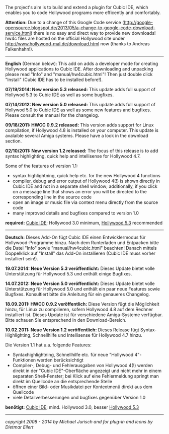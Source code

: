 The project's aim is to build and extend a plugin for Cubic IDE, which enables you to code Hollywood programs more efficently and comfortably.

**Attention:** Due to a change of this Google Code service (http://google-opensource.blogspot.de/2013/05/a-change-to-google-code-download-service.html) there is no easy and direct way to provide new downloads! hw4c files are hosted on the official Hollywood site under http://www.hollywood-mal.de/download.html now (thanks to Andreas Falkenhahn!).


---


**English** (German below):
This add on adds a developer mode for creating Hollywood applications to Cubic IDE. After downloading and unpacking please read "Info" and "manual/hw4cubic.html"! Then just double click "Install" (Cubic IDE has to be installed before!).

**07/19/2014: New version 5.3 released:** This update adds full support of Hollywod 5.3 to Cubic IDE as well as some bugfixes.

**07/14/2012: New version 5.0 released:** This update adds full support of Hollywod 5.0 to Cubic IDE as well as some new features and bugfixes. Please consult the manual for the changelog.

**09/18/2011: HWCC 0.9.2 released:** This version adds support for Linux compilation, if Hollywood 4.8 is installed on your computer. This update is avalaible several Amiga systems. Please have a look in the download section.

**02/10/2011: New version 1.2 released:** The focus of this release is to add syntax highlighting, quick help and intellisense for Hollywood 4.7.

Some of the features of version 1.1:
  * syntax highlightning, quick help etc. for the new Hollywood 4 functions
  * compiler, debug and error output of Hollywood 4(!) is shown directly in Cubic IDE and not in a separate shell window; additionally, if you click on a message line that shows an error you will be directed to the corresponding line in the source code
  * open an image or music file via context menu directly from the source code
  * many improved details and bugfixes compared to version 1.0

**required:** [Cubic IDE](http://devplex.awardspace.biz/); Hollywood 3.0 minimum, [Hollywood 5.3](http://www.airsoftsoftwair.com/) recommended


---


**Deutsch:**
Dieses Add-On fügt Cubic IDE einen Entwicklermodus für Hollywood-Programme hinzu. Nach dem Runterladen und Entpacken bitte die Datei "Info" sowie "manual/hw4cubic.html" beachten! Danach mittels Doppelklick auf "Install" das Add-On installieren (Cubic IDE muss vorher installiert sein!).

**19.07.2014: Neue Version 5.3 veröffentlicht:** Dieses Update bietet volle Unterstützung für Hollywood 5.3 und enthält einige Bugfixes.

**14.07.2012: Neue Version 5.0 veröffentlicht:** Dieses Update bietet volle Unterstützung für Hollywood 5.0 und enthält ein paar neue Features sowie Bugfixes. Konsultiert bitte die Anleitung für ein genaueres Changelog.

**18.09.2011: HWCC 0.9.2 veröffentlich:** Diese Version fügt die Möglichkeit hinzu, für Linux zu compilieren, sofern Hollywood 4.8 auf dem Rechner installiert ist. Dieses Update ist für verschiedene Amiga-Systeme verfügbar. Bitte schauen Sie entsprechend in den Download-Bereich.

**10.02.2011: Neue Version 1.2 veröffentlich:** Dieses Release fügt Syntax-Highlighting, Schnellhilfe und Intellisense für Hollywood 4.7 hinzu.

Die Version 1.1 hat u.a. folgende Features:
  * Syntaxhighlightning, Schnellhilfe etc. für neue "Hollywood 4"-Funktionen werden berücksichtigt
  * Compiler-, Debug- und Fehlerausgaben von Hollywood 4(!) werden direkt in der "Cubic IDE"-Oberfläche angezeigt und nicht mehr in einem separaten Shell-Fenster; bei Klick auf eine Fehlermeldung springt man direkt im Quellcode an die entsprechende Stelle
  * öffnen einer Bild- oder Musikdatei per Kontextmenü direkt aus dem Quellcode
  * viele Detailverbesserungen und bugfixes gegenüber Version 1.0

**benötigt:** [Cubic IDE](http://devplex.awardspace.biz/); mind. Hollywood 3.0, besser [Hollywood 5.3](http://www.airsoftsoftwair.de/)


---


_copyright 2008 - 2014 by Michael Jurisch and for plug-in and icons by Dietmar Eilert_